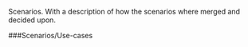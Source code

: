 Scenarios. With a description of how the scenarios where merged and decided upon.

###Scenarios/Use-cases
